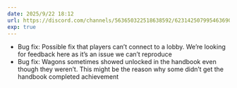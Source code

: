 ```yaml
---
date: 2025/9/22 18:12
url: https://discord.com/channels/563650322518638592/623142507995463690/1419612323395403857
exp: true
---
```

- Bug fix: Possible fix that players can’t connect to a lobby. We’re looking for feedback here as it’s an issue we can’t reproduce
- Bug fix: Wagons sometimes showed unlocked in the handbook even though they weren’t. This might be the reason why some didn’t get the handbook completed achievement